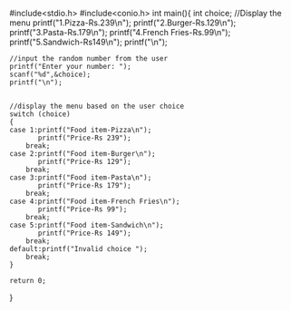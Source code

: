 #include<stdio.h>
#include<conio.h>
int main(){
    int choice;
    //Display the menu 
    printf("1.Pizza-Rs.239\n");
    printf("2.Burger-Rs.129\n");
    printf("3.Pasta-Rs.179\n");
    printf("4.French Fries-Rs.99\n");
    printf("5.Sandwich-Rs149\n");
    printf("\n");


    //input the random number from the user
    printf("Enter your number: ");
    scanf("%d",&choice);
    printf("\n");
    

    //display the menu based on the user choice
    switch (choice)
    {
    case 1:printf("Food item-Pizza\n");
           printf("Price-Rs 239");
        break;
    case 2:printf("Food item-Burger\n");
           printf("Price-Rs 129");
        break;
    case 3:printf("Food item-Pasta\n");
           printf("Price-Rs 179");
        break;
    case 4:printf("Food item-French Fries\n");
           printf("Price-Rs 99");
        break;
    case 5:printf("Food item-Sandwich\n");
           printf("Price-Rs 149");
        break;
    default:printf("Invalid choice ");
        break;
    }

    return 0;


}
